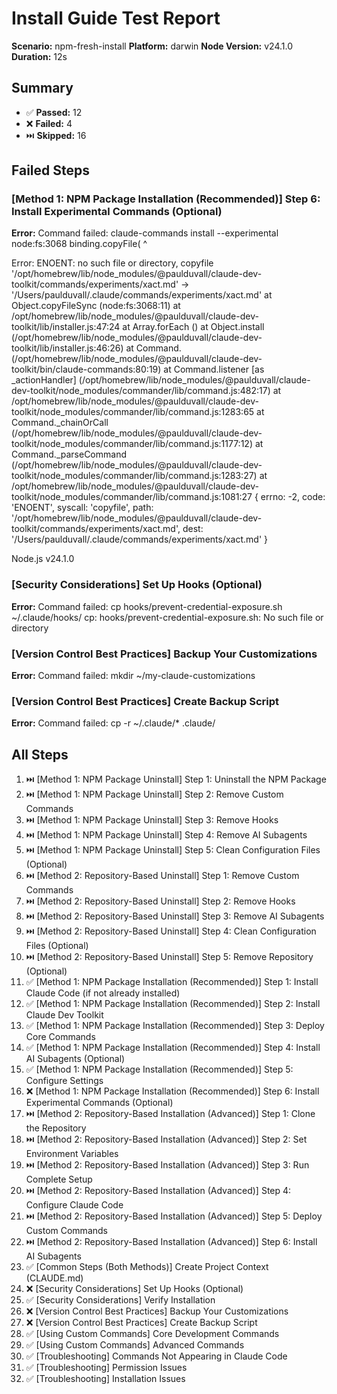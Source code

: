 # Install Guide Test Report

**Scenario:** npm-fresh-install
**Platform:** darwin
**Node Version:** v24.1.0
**Duration:** 12s

## Summary

- ✅ **Passed:** 12
- ❌ **Failed:** 4
- ⏭️ **Skipped:** 16

## Failed Steps

### [Method 1: NPM Package Installation (Recommended)] Step 6: Install Experimental Commands (Optional)
**Error:** Command failed: claude-commands install --experimental
node:fs:3068
  binding.copyFile(
          ^

Error: ENOENT: no such file or directory, copyfile '/opt/homebrew/lib/node_modules/@paulduvall/claude-dev-toolkit/commands/experiments/xact.md' -> '/Users/paulduvall/.claude/commands/experiments/xact.md'
    at Object.copyFileSync (node:fs:3068:11)
    at /opt/homebrew/lib/node_modules/@paulduvall/claude-dev-toolkit/lib/installer.js:47:24
    at Array.forEach (<anonymous>)
    at Object.install (/opt/homebrew/lib/node_modules/@paulduvall/claude-dev-toolkit/lib/installer.js:46:26)
    at Command.<anonymous> (/opt/homebrew/lib/node_modules/@paulduvall/claude-dev-toolkit/bin/claude-commands:80:19)
    at Command.listener [as _actionHandler] (/opt/homebrew/lib/node_modules/@paulduvall/claude-dev-toolkit/node_modules/commander/lib/command.js:482:17)
    at /opt/homebrew/lib/node_modules/@paulduvall/claude-dev-toolkit/node_modules/commander/lib/command.js:1283:65
    at Command._chainOrCall (/opt/homebrew/lib/node_modules/@paulduvall/claude-dev-toolkit/node_modules/commander/lib/command.js:1177:12)
    at Command._parseCommand (/opt/homebrew/lib/node_modules/@paulduvall/claude-dev-toolkit/node_modules/commander/lib/command.js:1283:27)
    at /opt/homebrew/lib/node_modules/@paulduvall/claude-dev-toolkit/node_modules/commander/lib/command.js:1081:27 {
  errno: -2,
  code: 'ENOENT',
  syscall: 'copyfile',
  path: '/opt/homebrew/lib/node_modules/@paulduvall/claude-dev-toolkit/commands/experiments/xact.md',
  dest: '/Users/paulduvall/.claude/commands/experiments/xact.md'
}

Node.js v24.1.0


### [Security Considerations] Set Up Hooks (Optional)
**Error:** Command failed: cp hooks/prevent-credential-exposure.sh ~/.claude/hooks/
cp: hooks/prevent-credential-exposure.sh: No such file or directory


### [Version Control Best Practices] Backup Your Customizations
**Error:** Command failed: mkdir ~/my-claude-customizations

### [Version Control Best Practices] Create Backup Script
**Error:** Command failed: cp -r ~/.claude/* .claude/

## All Steps

1. ⏭️ [Method 1: NPM Package Uninstall] Step 1: Uninstall the NPM Package
2. ⏭️ [Method 1: NPM Package Uninstall] Step 2: Remove Custom Commands
3. ⏭️ [Method 1: NPM Package Uninstall] Step 3: Remove Hooks
4. ⏭️ [Method 1: NPM Package Uninstall] Step 4: Remove AI Subagents
5. ⏭️ [Method 1: NPM Package Uninstall] Step 5: Clean Configuration Files (Optional)
6. ⏭️ [Method 2: Repository-Based Uninstall] Step 1: Remove Custom Commands
7. ⏭️ [Method 2: Repository-Based Uninstall] Step 2: Remove Hooks
8. ⏭️ [Method 2: Repository-Based Uninstall] Step 3: Remove AI Subagents
9. ⏭️ [Method 2: Repository-Based Uninstall] Step 4: Clean Configuration Files (Optional)
10. ⏭️ [Method 2: Repository-Based Uninstall] Step 5: Remove Repository (Optional)
11. ✅ [Method 1: NPM Package Installation (Recommended)] Step 1: Install Claude Code (if not already installed)
12. ✅ [Method 1: NPM Package Installation (Recommended)] Step 2: Install Claude Dev Toolkit
13. ✅ [Method 1: NPM Package Installation (Recommended)] Step 3: Deploy Core Commands
14. ✅ [Method 1: NPM Package Installation (Recommended)] Step 4: Install AI Subagents (Optional)
15. ✅ [Method 1: NPM Package Installation (Recommended)] Step 5: Configure Settings
16. ❌ [Method 1: NPM Package Installation (Recommended)] Step 6: Install Experimental Commands (Optional)
17. ⏭️ [Method 2: Repository-Based Installation (Advanced)] Step 1: Clone the Repository
18. ⏭️ [Method 2: Repository-Based Installation (Advanced)] Step 2: Set Environment Variables
19. ⏭️ [Method 2: Repository-Based Installation (Advanced)] Step 3: Run Complete Setup
20. ⏭️ [Method 2: Repository-Based Installation (Advanced)] Step 4: Configure Claude Code
21. ⏭️ [Method 2: Repository-Based Installation (Advanced)] Step 5: Deploy Custom Commands
22. ⏭️ [Method 2: Repository-Based Installation (Advanced)] Step 6: Install AI Subagents
23. ✅ [Common Steps (Both Methods)] Create Project Context (CLAUDE.md)
24. ❌ [Security Considerations] Set Up Hooks (Optional)
25. ✅ [Security Considerations] Verify Installation
26. ❌ [Version Control Best Practices] Backup Your Customizations
27. ❌ [Version Control Best Practices] Create Backup Script
28. ✅ [Using Custom Commands] Core Development Commands
29. ✅ [Using Custom Commands] Advanced Commands
30. ✅ [Troubleshooting] Commands Not Appearing in Claude Code
31. ✅ [Troubleshooting] Permission Issues
32. ✅ [Troubleshooting] Installation Issues
